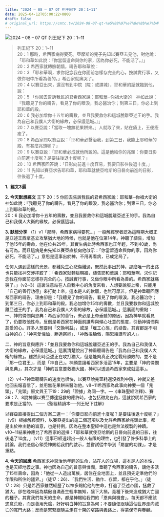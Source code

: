 ```yaml
---
title: "2024 – 08 – 07 QT 列王紀下 20：1~11"
date: 2025-04-12T05:00:22+0800
draft: false
# original_url: https://cmtc.tw/2024-08-07-qt-%e5%88%97%e7%8e%8b%e7%b4%80%e4%b8%8b-20%ef%bc%9a111
---
```


![2024 – 08 – 07 QT 列王紀下 20：1\~11](/images/qt.jpg  "2024 – 08 – 07 QT 列王紀下 20：1\~11")

> 列王紀下 20：1\~11  
> 20：1 那時，希西家病得要死。亞摩斯的兒子先知以賽亞去見他，對他說：「耶和華如此說：『你當留遺命與你的家，因為你必死，不能活了。』」  
> 20：2 希西家就轉臉朝牆，禱告耶和華說：  
> 20：3 「耶和華啊，求你記念我在你面前怎樣存完全的心，按誠實行事，又做你眼中所看為善的。」希西家就痛哭了。  
> 20：4 以賽亞出來，還沒有到中院（院：或譯城），耶和華的話就臨到他，說：  
> 20：5 「你回去告訴我民的君希西家說：耶和華─你祖大衛的　神如此說：『我聽見了你的禱告，看見了你的眼淚，我必醫治你；到第三日，你必上到耶和華的殿。  
> 20：6 我必加增你十五年的壽數，並且我要救你和這城脫離亞述王的手。我為自己和我僕人大衛的緣故，必保護這城。』」  
> 20：7 以賽亞說：「當取一塊無花果餅來。」人就取了來，貼在瘡上，王便痊癒了。  
> 20：8 希西家問以賽亞說：「耶和華必醫治我，到第三日，我能上耶和華的殿，有甚麼兆頭呢？」  
> 20：9 以賽亞說：「耶和華必成就他所說的。這是他給你的兆頭：你要日影向前進十度呢？是要往後退十度呢？」  
> 20：10 希西家回答說：「日影向前進十度容易，我要日影往後退十度。」  
> 20：11 先知以賽亞求告耶和華，耶和華就使亞哈斯的日晷向前進的日影，往後退了十度。

**1.  經文3遍**

**2. 今天默想經文**
王下 20：5 你回去告訴我民的君希西家說：耶和華─你祖大衛的　神如此說：『我聽見了你的禱告，看見了你的眼淚，我必醫治你；到第三日，你必上到耶和華的殿。  
20：6 我必加增你十五年的壽數，並且我要救你和這城脫離亞述王的手。我為自己和我僕人大衛的緣故，必保護這城。

**3. 默想分享**
（1）v1「那時，希西家病得要死…」一般解經學者認為這時期大概正是亞述王西拿基立攻擊猶大地的時候，也就是他在位第14年。神聽了禱告，增加了他15年的壽命，他在位共29年。其實生病此時希西家也正年輕，不到40歲，尚有可為。而且這病是由先知以賽亞直接向他啟示：「你當留遺命與你的家，因為你必死，不能活了。」意思是這事出於神，不用再看病，已成定局了。

任何人遇到這樣的光景，都難免生心悲傷難過，既然此事出於神，那麼唯一的出路也只能找神交涉摔跤了：「希西家就轉臉朝牆，禱告耶和華說：耶和華啊，求你記念我在你面前怎樣存完全的心，按誠實行事，又做你眼中所看為善的。希西家就痛哭了。」（v2\~3）這裏注意站在人自我中心的角度來看，人想要說服上帝，只能用「自己的善行功德」來打動上帝，這本是人的軟弱，也無可厚非。但是神垂聽回應希西家的禱告，理由卻是：「我聽見了你的禱告，看見了你的眼淚，我必醫治你；到第三日，你必上到耶和華的殿。我必加增你15年的壽數，並且我要救你和這城脫離亞述王的手。我為自己和我僕人大衛的緣故，必保護這城。」這裏面的重點：  
一、神的憐憫與恩典：希西家的善行，未必是上帝垂聽的原因，因為神早就看見了，仍要取他性命。反倒是希西家在神面前謙卑與傾心吐意的態度，引動神憐憫與慈愛的心。許多人想要用「交換利益」，或是「雇工心態」的禱告，其實都是不明白神的心：「神喜愛憐恤，勝過祭祠」、「神敵擋驕傲，賜恩給謙卑的人」。

二、神的旨意與應許：「並且我要救你和這城脫離亞述王的手。我為自己和我僕人大衛的緣故，必保護這城。」這裏清楚說出了神垂聽禱告是「我為自己和我僕人大衛的緣故」。雖然此時亞述正在攻打猶大，但是能夠真正決定戰局勝敗的，並不是「那一位君王」，而是「神自己」。神願意讓希西家多活這15年，主要是「神的憐憫與恩典」，其次才是「神的旨意要救猶大國，神可以透過希西家來成就這事」。

（2）v4\~7神垂聽禱告的速度也很快，以賽亞說完噩耗還沒找到中院，神就又差他回去報喜信了，並用無花果餅來醫治他。v8\~11希西家為此事向神要一個「兆頭」，「兆頭」原文與王下19：29的「證據」為同一字。―《串珠聖經注釋》、賽38：7、8說神讓以賽亞傳達拯救的應許時，也包括徵兆在內，這就說明希西家的要求是正當的。 ――《聖經精讀本──列王紀下註解》

以賽亞直接提出二個方案二選一：「你要日影向前進十度呢？是要往後退十度呢？」（v9）根據解經資料，以賽亞提出的這二個選項以及允許希西家給兆頭此事，都是出於神主動的旨意，也是特例，因為在整本聖經中這也是無法複製的神蹟。v10\~11結果神應允了希西家的選擇：「耶和華就使亞哈斯的日晷向前進的日影，往後退了10度。」（v11）這事已經遠超出一般人有限的理性，也引發了許多科學上的討論，我們憑信心領受神賜給我們的啟示，並嘗試從中學到「屬靈的功課」，才是重點。

**4. 今天的回應**
希西家求神醫治他年輕的生命，站在人的立場，這本是人的本性，也是天經地義之事。神也因為自己的旨意與憐憫，垂聽了希西家的禱告，讓他多活了15年壽命，因為：「他從一人造出萬族，居住在全地面上，並且預先定準他們的年限和所住的疆界。」（徒17：26）、「我們生活、動作、存留，都在乎他。」（徒17：28）只是希西家雖然經歷了以神多賜給他的生命，打退了亞述帝國，拯救了猶大。卻在晚年因為驕傲自滿產生輕率無知，釀下大禍，竟種下後來造成猶大亡國的種子。其實我們每天的生命，都是神賜給我們的「恩典與機會」，每天都不應該恣意荒廢，而是善用光陰，好好明白神的旨意為何；不要隨便跟隨這個世界走向滅亡的寬門大路；反而是緊緊跟隨主走在十架的窄路與義路上，得蒙保守與眷顧。
